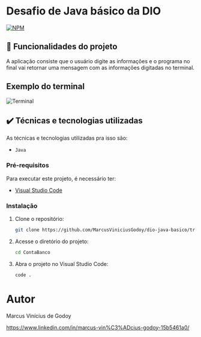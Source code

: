 # Desafio de Java básico da DIO
[![NPM](https://img.shields.io/npm/l/react)](https://github.com/MarcusViniciusGodoy/React_alura-books/blob/main/LICENSE)

## 🔨 Funcionalidades do projeto

A aplicação consiste que o usuário digite as informações e o programa no final vai retornar uma mensagem com as informações digitadas no terminal.

## Exemplo do terminal
![Terminal](https://github.com/MarcusViniciusGodoy/assets/blob/main/dio.PNG)

## ✔️ Técnicas e tecnologias utilizadas

As técnicas e tecnologias utilizadas pra isso são:

- `Java`

### Pré-requisitos
 Para executar este projeto, é necessário ter:
 - [Visual Studio Code](https://code.visualstudio.com/)

### Instalação
 
 1. Clone o repositório:
    ```bash
    git clone https://github.com/MarcusViniciusGodoy/dio-java-basico/tree/main/ContaBanco
    ```
 
 2. Acesse o diretório do projeto:
    ```bash
    cd ContaBanco
    ```
 
 3. Abra o projeto no Visual Studio Code:
    ```bash
    code .
    ```

# Autor
Marcus Vinícius de Godoy 

https://www.linkedin.com/in/marcus-vin%C3%ADcius-godoy-15b5461a0/

